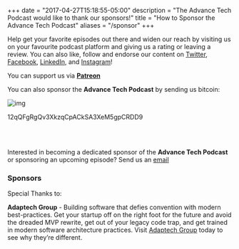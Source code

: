 +++
date = "2017-04-27T15:18:55-05:00"
description = "The Advance Tech Podcast would like to thank our sponsors!"
title = "How to Sponsor the Advance Tech Podcast"
aliases = "/sponsor"
+++


Help get your favorite episodes out there and widen our reach by visiting us on your favourite podcast platform and giving us a rating or leaving a review. You can also like, follow and endorse our content on [Twitter](https://twitter.com/AdvTechPodcast), [Facebook](https://www.facebook.com/advancetechmedia), [LinkedIn](https://www.linkedin.com/company/advance-tech-media/), and [Instagram](https://www.instagram.com/advance_tech_media/)!




You can support us via **[Patreon](https://www.patreon.com/AdvanceTechPodcast?alert=2)**

You can also sponsor the **Advance Tech Podcast** by sending us bitcoin:

![img](/img/sponsors/wallet.png)

12qQFgRgQv3XkzqCpACkSA3XeM5gpCRDD9

<br></br>

Interested in becoming a dedicated sponsor of the **Advance Tech Podcast** or sponsoring an upcoming episode? Send us an [email](mailto:info@advancetechmedia.org)




<h3> Sponsors </h3>

Special Thanks to:

**Adaptech Group** - Building software that defies convention with modern best-practices.  Get your startup off on the right foot for the future and avoid the dreaded MVP rewrite, get out of your legacy code trap, and get trained in modern software architecture practices. Visit [Adaptech Group](https://www.adaptechgroup.com/) today to see why they’re different.